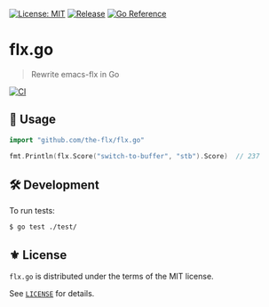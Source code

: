 [![License: MIT](https://img.shields.io/badge/License-MIT-green.svg)](https://opensource.org/licenses/MIT)
[![Release](https://img.shields.io/github/tag/the-flx/flx.go.svg?label=release&logo=github)](https://github.com/the-flx/flx.go/releases/latest)
[![Go Reference](https://pkg.go.dev/badge/github.com/the-flx/flx.go.svg)](https://pkg.go.dev/github.com/the-flx/flx.go)

# flx.go
> Rewrite emacs-flx in Go

[![CI](https://github.com/the-flx/flx.go/actions/workflows/test.yml/badge.svg)](https://github.com/the-flx/flx.go/actions/workflows/test.yml)

## 🔨 Usage

```go
import "github.com/the-flx/flx.go"

fmt.Println(flx.Score("switch-to-buffer", "stb").Score)  // 237
```

## 🛠️ Development

To run tests:

```sh
$ go test ./test/
```

## ⚜️ License

`flx.go` is distributed under the terms of the MIT license.

See [`LICENSE`](./LICENSE) for details.


<!-- Links -->

[Mx]: https://github.com/jcs090218/Unity.Mx

[flx]: https://github.com/lewang/flx
